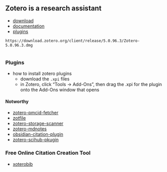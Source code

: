 ## Zotero is a research assistant 

- [download](https://www.zotero.org/download/)
- [documentation](https://www.zotero.org/support/)
- [plugins](https://www.zotero.org/support/plugins)


```
https://download.zotero.org/client/release/5.0.96.3/Zotero-5.0.96.3.dmg


```

### Plugins
- how to install zotero plugins
  - download the `.xpi` files
  - in Zotero, click “Tools → Add-Ons”, then drag the .xpi for the plugin onto the Add-Ons window that opens
#### Notworthy 
- [zotero-pmcid-fetcher](https://github.com/retorquere/zotero-pmcid-fetcher)
- [zotfile](http://zotfile.com)
- [zotero-storage-scanner](https://github.com/retorquere/zotero-storage-scanner)
- [zotero-mdnotes](https://github.com/argenos/zotero-mdnotes)
- [obsidian-citation-plugin](https://github.com/hans/obsidian-citation-plugin)
- [zotero-scihub-pkugin](https://github.com/ethanwillis/zotero-scihub)




### Free Online Citation Creation Tool
- [xoterobib](https://zbib.org/)




